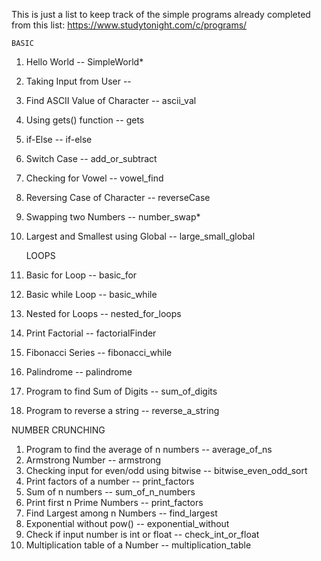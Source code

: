 This is just a list to keep track of the simple programs already completed from this list:
  https://www.studytonight.com/c/programs/

    BASIC
1) Hello World -- SimpleWorld*
2) Taking Input from User -- 
3) Find ASCII Value of Character -- ascii_val
4) Using gets() function -- gets
5) if-Else -- if-else
6) Switch Case -- add_or_subtract
7) Checking for Vowel -- vowel_find
8) Reversing Case of Character -- reverseCase
9) Swapping two Numbers -- number_swap*
10) Largest and Smallest using Global -- large_small_global

    LOOPS
1) Basic for Loop -- basic_for
2) Basic while Loop -- basic_while
3) Nested for Loops -- nested_for_loops
4) Print Factorial -- factorialFinder
5) Fibonacci Series -- fibonacci_while
6) Palindrome -- palindrome
7) Program to find Sum of Digits -- sum_of_digits
8) Program to reverse a string -- reverse_a_string

  NUMBER CRUNCHING
1) Program to find the average of n numbers -- average_of_ns
2) Armstrong Number -- armstrong
3) Checking input for even/odd using bitwise -- bitwise_even_odd_sort
4) Print factors of a number -- print_factors
5) Sum of n numbers -- sum_of_n_numbers
6) Print first n Prime Numbers -- print_factors
7) Find Largest among n Numbers -- find_largest
8) Exponential without pow() -- exponential_without
9) Check if input number is int or float -- check_int_or_float
10) Multiplication table of a Number -- multiplication_table

